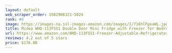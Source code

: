 ```yaml
---
layout: default 
﻿web_scraper_order: 1582906321-5024
rank: #6
image: https://images-na.ssl-images-amazon.com/images/I/716hlFpxaWL.jpg
title: Midea WHD-113FSS1 Double Door Mini Fridge with Freezer for Bedroom Office or Dorm with…
url: https://www.amazon.com/WHD-113FSS1-Freezer-Adjustable-Refrigerator-Stainless/dp/B00MWXSFM8/ref=zg_mw_appliances_6?_encoding=UTF8&psc=1&refRID=M7PB36KB41DN6B2Q64BK
reviews: 4.2 out of 5 stars
price: $176.08 
---
```

